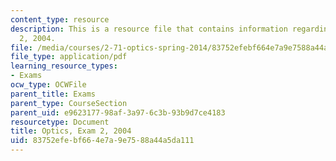 ```yaml
---
content_type: resource
description: This is a resource file that contains information regarding optics exam
  2, 2004.
file: /media/courses/2-71-optics-spring-2014/83752efebf664e7a9e7588a44a5da111_MIT2_71S14_f04_quiz2_Set_2.pdf
file_type: application/pdf
learning_resource_types:
- Exams
ocw_type: OCWFile
parent_title: Exams
parent_type: CourseSection
parent_uid: e9623177-98af-3a97-6c3b-93b9d7ce4183
resourcetype: Document
title: Optics, Exam 2, 2004
uid: 83752efe-bf66-4e7a-9e75-88a44a5da111
---
```

